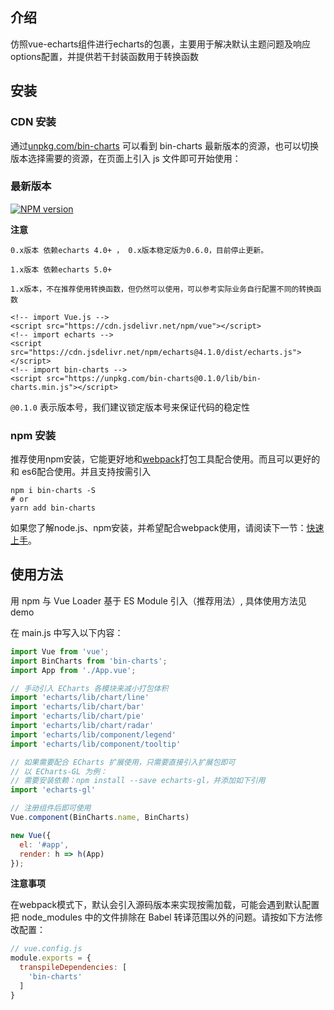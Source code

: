 ## 介绍

仿照vue-echarts组件进行echarts的包裹，主要用于解决默认主题问题及响应options配置，并提供若干封装函数用于转换函数

## 安装

### CDN 安装

通过[unpkg.com/bin-charts](https://unpkg.com/bin-charts/) 可以看到 bin-charts
最新版本的资源，也可以切换版本选择需要的资源，在页面上引入 js 文件即可开始使用：


### 最新版本

[![NPM version](https://img.shields.io/npm/v/bin-charts.svg)](https://www.npmjs.com/package/bin-charts)

**注意**

    0.x版本 依赖echarts 4.0+ ， 0.x版本稳定版为0.6.0，目前停止更新。
    
    1.x版本 依赖echarts 5.0+

    1.x版本，不在推荐使用转换函数，但仍然可以使用，可以参考实际业务自行配置不同的转换函数

```
<!-- import Vue.js -->
<script src="https://cdn.jsdelivr.net/npm/vue"></script>
<!-- import echarts -->
<script src="https://cdn.jsdelivr.net/npm/echarts@4.1.0/dist/echarts.js"></script>
<!-- import bin-charts -->
<script src="https://unpkg.com/bin-charts@0.1.0/lib/bin-charts.min.js"></script>
```
    
`@0.1.0` 表示版本号，我们建议锁定版本号来保证代码的稳定性

### npm 安装

推荐使用npm安装，它能更好地和[webpack](https://webpack.js.org/)打包工具配合使用。而且可以更好的和
es6配合使用。并且支持按需引入

```shell
npm i bin-charts -S
# or 
yarn add bin-charts
```

如果您了解node.js、npm安装，并希望配合webpack使用，请阅读下一节：[快速上手](/#/start)。

## 使用方法

用 npm 与 Vue Loader 基于 ES Module 引入（推荐用法）, 具体使用方法见 demo

在 main.js 中写入以下内容：

```javascript
import Vue from 'vue';
import BinCharts from 'bin-charts';
import App from './App.vue';

// 手动引入 ECharts 各模块来减小打包体积
import 'echarts/lib/chart/line'
import 'echarts/lib/chart/bar'
import 'echarts/lib/chart/pie'
import 'echarts/lib/chart/radar'
import 'echarts/lib/component/legend'
import 'echarts/lib/component/tooltip'

// 如果需要配合 ECharts 扩展使用，只需要直接引入扩展包即可
// 以 ECharts-GL 为例：
// 需要安装依赖：npm install --save echarts-gl，并添加如下引用
import 'echarts-gl'

// 注册组件后即可使用
Vue.component(BinCharts.name, BinCharts)

new Vue({
  el: '#app',
  render: h => h(App)
});
```

**注意事项**

在webpack模式下，默认会引入源码版本来实现按需加载，可能会遇到默认配置把 node_modules 中的文件排除在
Babel 转译范围以外的问题。请按如下方法修改配置：

```javascript
// vue.config.js
module.exports = {
  transpileDependencies: [
    'bin-charts'
  ]
}
```
